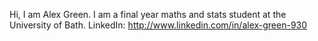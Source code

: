 Hi, I am Alex Green.
I am a final year maths and stats student at the University of Bath.
LinkedIn: http://www.linkedin.com/in/alex-green-930
